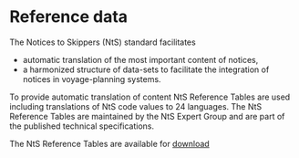 # Reference data

The Notices to Skippers (NtS) standard facilitates
*   automatic translation of the most important content of notices,
*   a harmonized structure of data-sets to facilitate the integration of notices in voyage-planning systems.

To provide automatic translation of content NtS Reference Tables are used including translations of NtS code values to 24 languages.
The NtS Reference Tables are maintained by the NtS Expert Group and are part of the published technical specifications.  
  
The NtS Reference Tables are available for [download](docs/File/425/2019_02_22_nts_tables_4_0_xsd4_0_.xlsx)
